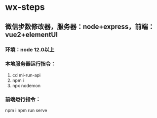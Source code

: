# wx-steps
## 微信步数修改器，服务器：node+express，前端：vue2+elementUI
### 环境：node 12.0以上
### 本地服务器运行指令：
1. cd mi-run-api
2. npm i 
3. npx nodemon
### 前端运行指令：
npm i
npm run serve

